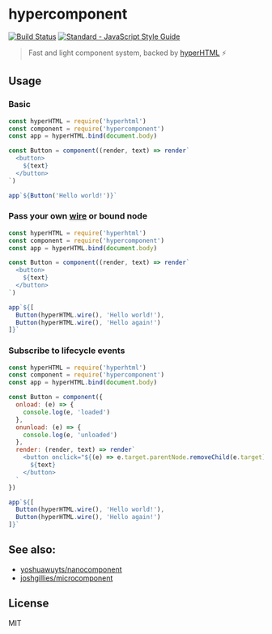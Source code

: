# hypercomponent

[![Build Status][0]][1]
[![Standard - JavaScript Style Guide][2]][3]

> Fast and light component system, backed by [hyperHTML][hyper] :zap:

## Usage

### Basic

```js
const hyperHTML = require('hyperhtml')
const component = require('hypercomponent')
const app = hyperHTML.bind(document.body)

const Button = component((render, text) => render`
  <button>
    ${text}
  </button>
`)

app`${Button('Hello world!')}`
```

### Pass your own [wire][wire] or bound node

```js
const hyperHTML = require('hyperhtml')
const component = require('hypercomponent')
const app = hyperHTML.bind(document.body)

const Button = component((render, text) => render`
  <button>
    ${text}
  </button>
`)

app`${[
  Button(hyperHTML.wire(), 'Hello world!'),
  Button(hyperHTML.wire(), 'Hello again!')
]}`
```

### Subscribe to lifecycle events

```js
const hyperHTML = require('hyperhtml')
const component = require('hypercomponent')
const app = hyperHTML.bind(document.body)

const Button = component({
  onload: (e) => {
    console.log(e, 'loaded')
  },
  onunload: (e) => {
    console.log(e, 'unloaded')
  },
  render: (render, text) => render`
    <button onclick="${(e) => e.target.parentNode.removeChild(e.target)}">
      ${text}
    </button>
  `
})

app`${[
  Button(hyperHTML.wire(), 'Hello world!'),
  Button(hyperHTML.wire(), 'Hello again!')
]}`
```

## See also:

- [yoshuawuyts/nanocomponent][nano]
- [joshgillies/microcomponent][micro]

## License

MIT

[0]: https://travis-ci.org/joshgillies/hypercomponent.svg?branch=master
[1]: https://travis-ci.org/joshgillies/hypercomponent
[2]: https://img.shields.io/badge/code_style-standard-brightgreen.svg
[3]: http://standardjs.com/
[hyper]: https://github.com/WebReflection/hyperHTML
[wire]: https://github.com/WebReflection/hyperHTML#wait--there-is-a-wire--in-the-code
[nano]: https://github.com/yoshuawuyts/nanocomponent
[micro]: https://github.com/joshgillies/microcomponent
